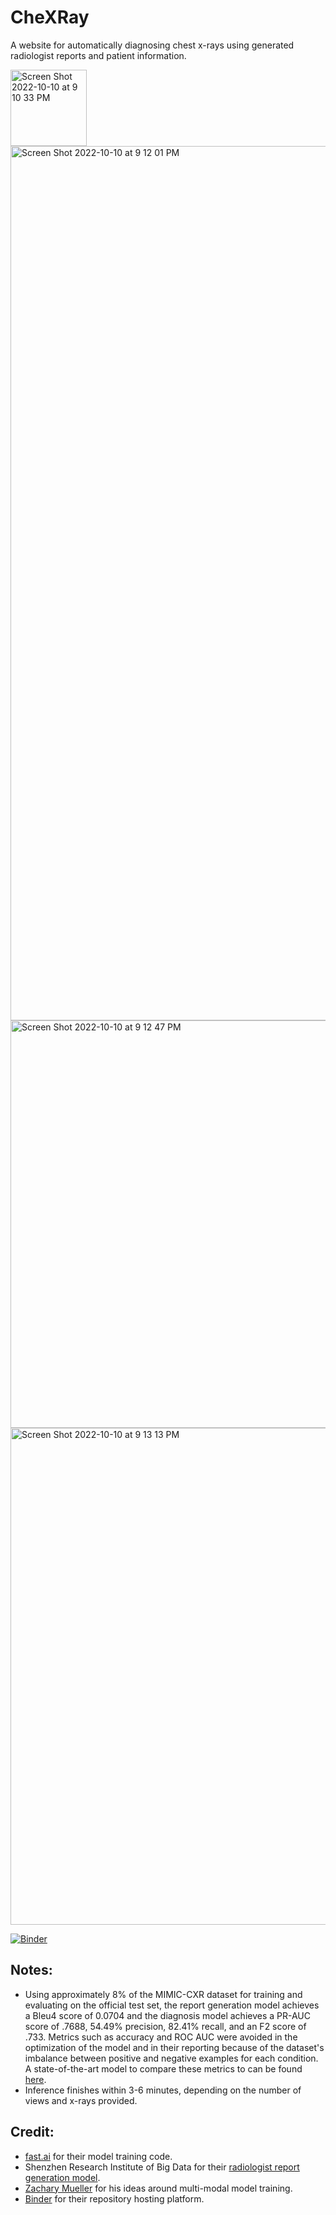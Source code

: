 # CheXRay

A website for automatically diagnosing chest x-rays using generated radiologist reports and patient information.

<img width="122" alt="Screen Shot 2022-10-10 at 9 10 33 PM" src="https://user-images.githubusercontent.com/40700820/194995746-de504c63-0291-46ad-9848-5159bf9df4bb.png">
<img width="1399" alt="Screen Shot 2022-10-10 at 9 12 01 PM" src="https://user-images.githubusercontent.com/40700820/194995751-9c48e214-ccf6-4467-a7b9-3017a1f20ea1.png">
<img width="652" alt="Screen Shot 2022-10-10 at 9 12 47 PM" src="https://user-images.githubusercontent.com/40700820/194995769-2923011e-0cb9-4b0e-acaa-b30859ee5fbe.png">
<img width="795" alt="Screen Shot 2022-10-10 at 9 13 13 PM" src="https://user-images.githubusercontent.com/40700820/194995776-5c02b3c7-355b-4d94-8132-f30a84e6d8b5.png">

[![Binder](https://mybinder.org/badge_logo.svg)](https://mybinder.org/v2/gh/andrewhinh/CheXRay-v2/HEAD?urlpath=voila%2Frender%2Fproduction.ipynb?voila-theme=dark)

## Notes:
- Using approximately 8% of the MIMIC-CXR dataset for training and evaluating on the official test set, the report generation model achieves a Bleu4 score of 0.0704 and the diagnosis model achieves a PR-AUC score of .7688, 54.49% precision, 82.41% recall, and an F2 score of .733. Metrics such as accuracy and ROC AUC were avoided in the optimization of the model and in their reporting because of the dataset's imbalance between positive and negative examples for each condition. A state-of-the-art model to compare these metrics to can be found [here](https://aclanthology.org/2020.emnlp-main.112.pdf).
- Inference finishes within 3-6 minutes, depending on the number of views and x-rays provided.

## Credit:
- [fast.ai](https://github.com/fastai/fastai) for their model training code.
- Shenzhen Research Institute of Big Data for their [radiologist report generation model](https://github.com/cuhksz-nlp/R2Gen).
- [Zachary Mueller](https://github.com/muellerzr) for his ideas around multi-modal model training.
- [Binder](https://mybinder.org/) for their repository hosting platform.
